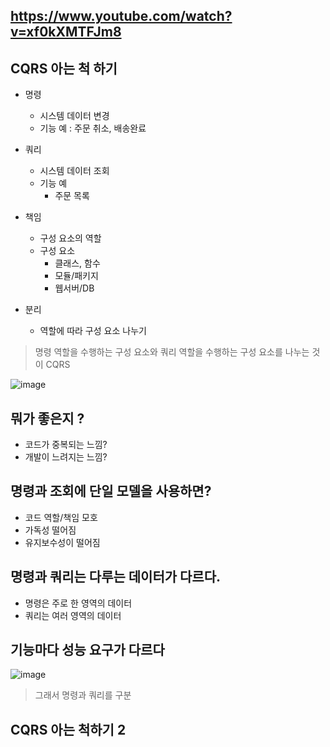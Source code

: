 ## https://www.youtube.com/watch?v=xf0kXMTFJm8

## CQRS 아는 척 하기

+ 명령
  - 시스템 데이터 변경
  - 기능 예 : 주문 취소, 배송완료
 
+ 쿼리
  - 시스템 데이터 조회
  - 기능 예
    - 주문 목록

+ 책임
  - 구성 요소의 역할
  - 구성 요소
    - 클래스, 함수
    - 모듈/패키지
    - 웹서버/DB
   
+ 분리
  - 역할에 따라 구성 요소 나누기

> 명령 역할을 수행하는 구성 요소와 쿼리 역할을 수행하는 구성 요소를 나누는 것이 CQRS

![image](https://github.com/HyangKeunChoi/TIL-Today-I-Learned-/assets/49984996/73829fcd-79a4-4308-ab06-e478881d877f)

## 뭐가 좋은지 ?
+ 코드가 중복되는 느낌?
+ 개발이 느려지는 느낌?

## 명령과 조회에 단일 모델을 사용하면?
+ 코드 역할/책임 모호
+ 가독성 떨어짐
+ 유지보수성이 떨어짐

## 명령과 쿼리는 다루는 데이터가 다르다.
+ 명령은 주로 한 영역의 데이터
+ 쿼리는 여러 영역의 데이터

## 기능마다 성능 요구가 다르다

![image](https://github.com/HyangKeunChoi/TIL-Today-I-Learned-/assets/49984996/379421b2-73c2-4413-b415-ab8b807fffab)

> 그래서 명령과 쿼리를 구분

## CQRS 아는 척하기 2


